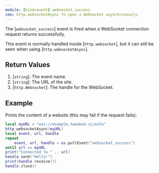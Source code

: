 ```yaml
---
module: [kind=event] websocket_success
see: http.websocketAsync To open a WebSocket asynchronously.
---
```


<!--
SPDX-FileCopyrightText: 2021 The CC: Tweaked Developers

SPDX-License-Identifier: MPL-2.0
-->

The [`websocket_success`] event is fired when a WebSocket connection request returns successfully.

This event is normally handled inside [`http.websocket`], but it can still be seen when using [`http.websocketAsync`].

## Return Values
1. [`string`]: The event name.
2. [`string`]: The URL of the site.
3. [`http.Websocket`]: The handle for the WebSocket.

## Example
Prints the content of a website (this may fail if the request fails):
```lua
local myURL = "wss://example.tweaked.cc/echo"
http.websocketAsync(myURL)
local event, url, handle
repeat
    event, url, handle = os.pullEvent("websocket_success")
until url == myURL
print("Connected to " .. url)
handle.send("Hello!")
print(handle.receive())
handle.close()
```
